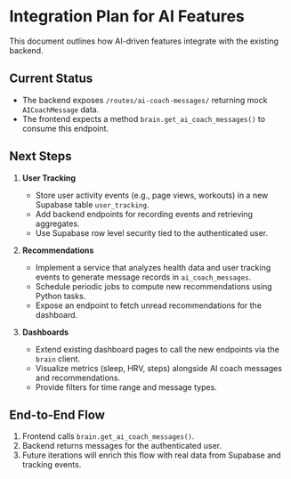 # Integration Plan for AI Features

This document outlines how AI-driven features integrate with the existing backend.

## Current Status
- The backend exposes `/routes/ai-coach-messages/` returning mock `AICoachMessage` data.
- The frontend expects a method `brain.get_ai_coach_messages()` to consume this endpoint.

## Next Steps
1. **User Tracking**
   - Store user activity events (e.g., page views, workouts) in a new Supabase table `user_tracking`.
   - Add backend endpoints for recording events and retrieving aggregates.
   - Use Supabase row level security tied to the authenticated user.

2. **Recommendations**
   - Implement a service that analyzes health data and user tracking events to generate message records in `ai_coach_messages`.
   - Schedule periodic jobs to compute new recommendations using Python tasks.
   - Expose an endpoint to fetch unread recommendations for the dashboard.

3. **Dashboards**
   - Extend existing dashboard pages to call the new endpoints via the `brain` client.
   - Visualize metrics (sleep, HRV, steps) alongside AI coach messages and recommendations.
   - Provide filters for time range and message types.

## End-to-End Flow
1. Frontend calls `brain.get_ai_coach_messages()`.
2. Backend returns messages for the authenticated user.
3. Future iterations will enrich this flow with real data from Supabase and tracking events.
